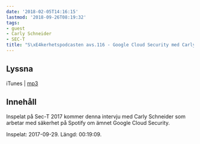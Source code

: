 ```yaml
---
date: '2018-02-05T14:16:15'
lastmod: '2018-09-26T08:19:32'
tags:
- guest
- Carly Schneider
- SEC-T
title: "S\xE4kerhetspodcasten avs.116 - Google Cloud Security med Carly Schneider"
---
```

## Lyssna

iTunes \| [mp3](http://traffic.libsyn.com/sakerhetspodcasten/SEC-T_2017_Carly_Schneider.mp3)

## Innehåll

Inspelat på Sec-T 2017 kommer denna intervju med Carly Schneider som arbetar med
säkerhet på Spotify om ämnet Google Cloud Security.

Inspelat: 2017-09-29. Längd: 00:19:09.
